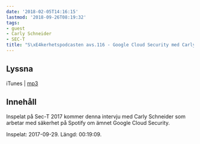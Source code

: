 ```yaml
---
date: '2018-02-05T14:16:15'
lastmod: '2018-09-26T08:19:32'
tags:
- guest
- Carly Schneider
- SEC-T
title: "S\xE4kerhetspodcasten avs.116 - Google Cloud Security med Carly Schneider"
---
```

## Lyssna

iTunes \| [mp3](http://traffic.libsyn.com/sakerhetspodcasten/SEC-T_2017_Carly_Schneider.mp3)

## Innehåll

Inspelat på Sec-T 2017 kommer denna intervju med Carly Schneider som arbetar med
säkerhet på Spotify om ämnet Google Cloud Security.

Inspelat: 2017-09-29. Längd: 00:19:09.
